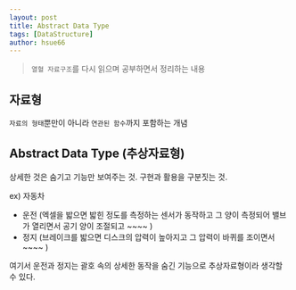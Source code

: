 ```yaml
---
layout: post
title: Abstract Data Type
tags: [DataStructure]
author: hsue66 
---
```


> `열혈 자료구조`를 다시 읽으며 공부하면서 정리하는 내용


자료형
--------
`자료의 형태`뿐만이 아니라 `연관된 함수`까지 포함하는 개념


Abstract Data Type (추상자료형)
------------
상세한 것은 숨기고 기능만 보여주는 것.
구현과 활용을 구분짓는 것.


ex) 자동차
- 운전 (엑셀을 밟으면 밟힌 정도를 측정하는 센서가 동작하고 그 양이 측정되어 밸브가 열리면서 공기 양이 조절되고 ~~~~ )
- 정지 (브레이크를 밟으면 디스크의 압력이 높아지고 그 압력이 바퀴를 조이면서 ~~~~ )

여기서 운전과 정지는 괄호 속의 상세한 동작을 숨긴 기능으로 추상자료형이라 생각할 수 있다.

